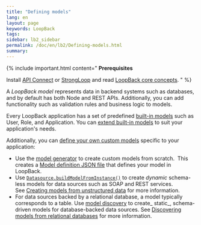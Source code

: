 ```yaml
---
title: "Defining models"
lang: en
layout: page
keywords: LoopBack
tags:
sidebar: lb2_sidebar
permalink: /doc/en/lb2/Defining-models.html
summary:
---
```


{% include important.html content="
**Prerequisites**

Install [API Connect](https://developer.ibm.com/apiconnect/) or [StrongLoop](https://docs.strongloop.com/display/SL/Installing-StrongLoop) and read [LoopBack core concepts](/doc/en/lb/LoopBack-core-concepts.html).
" %}

A _LoopBack model_ represents data in backend systems such as databases, and by default has both Node and REST APIs.
Additionally, you can add functionality such as validation rules and business logic to models.

Every LoopBack application has a set of predefined [built-in models](/doc/{{page.lang}}/lb2/Using-built-in-models.html) such as User, Role, and Application.
You can [extend built-in models](/doc/{{page.lang}}/lb2/Extending-built-in-models.html) to suit your application's needs.  

Additionally, you can [define your own custom models](/doc/{{page.lang}}/lb2/Creating-models.html) specific to your application: 

* Use the [model generator](/doc/{{page.lang}}/lb2/Model-generator.html) to create custom models from scratch. 
  This creates a [Model definition JSON file](/doc/{{page.lang}}/lb2/Model-definition-JSON-file.html) that defines your model in LoopBack.
* Use [`Datasource.buildModelFromInstance()`](http://apidocs.strongloop.com/loopback-datasource-juggler/#datasource-prototype-buildmodelfrominstance)
  to create _dynamic_ schema-less models for data sources such as SOAP and REST services.
  See [Creating models from unstructured data](/doc/{{page.lang}}/lb2/Creating-models-from-unstructured-data.html) for more information.
* For data sources backed by a relational database, a model typically corresponds to a table.
  Use [model discovery](/doc/{{page.lang}}/lb2/Discovering-models-from-relational-databases.html) to create_ static_, schema-driven models for database-backed data sources.
  See [Discovering models from relational databases](/doc/{{page.lang}}/lb2/Discovering-models-from-relational-databases.html) for more information.
